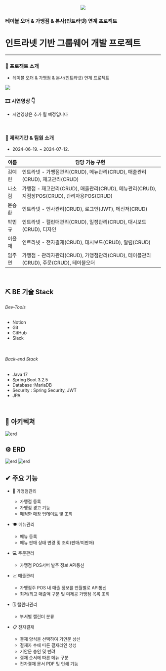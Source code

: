 <p align="center">
 <img src="https://github.com/user-attachments/assets/a55ea178-b842-4e38-8e87-2dc637784dcd">
</p>
 <h3> 테이블 오더 & 가맹점 & 본사(인트라넷) 연계 프로젝트 </h3></div>
<div align="center"></div>

# 인트라넷 기반 그룹웨어 개발 프로젝트

---
### 📌 프로젝트 소개
- 테이블 오더 & 가맹점 & 본사(인트라넷) 연계 프로젝트
<img src="https://github.com/user-attachments/assets/1b67fd3e-e3c3-44f9-898b-647b1deed0cb" >


### 🎞 시연영상 👇
- 시연영상은 추가 될 예정입니다
 
<br>

### 📰 제작기간 & 팀원 소개
- 2024-06-19. ~ 2024-07-12.

|이름| 담당 기능 구현                                                                         |
|------|----------------------------------------------------------------------------------|
|김예린| 인트라넷 - 가맹점관리(CRUD), 메뉴관리(CRUD), 매출관리(CRUD), 재고관리(CRUD)                |
|나소림| 가맹점 - 재고관리(CRUD), 매출관리(CRUD), 메뉴관리(CRUD), 지점장POS(CRUD), 관리자용POS(CRUD)        |
|문승환| 인트라넷 - 인사관리(CRUD), 로그인(JWT), 메신저(CRUD) |
|박민규| 인트라넷 - 캘린더관리(CRUD), 일정관리(CRUD), 대시보드(CRUD), 디자인 |
|이윤재| 인트라넷 - 전자결재(CRUD), 대시보드(CRUD), 알림(CRUD) |
|임주연| 가맹점 - 관리자관리(CRUD), 가맹점관리(CRUD), 테이블관리(CRUD), 주문(CRUD), 테이블오더 |

<br>

## ⛏ BE 기술 Stack

###### Dev-Tools
- Notion
- Git
- GitHub
- Slack

<br>

###### Back-end Stack
- Java 17
- Spring Boot 3.2.5
- Database :MariaDB
- Security : Spring Security, JWT
- JPA

<br>

## 🌸 아키텍쳐

<img alt="erd" src="https://github.com/user-attachments/assets/1e4359ca-7a5e-49bf-80da-5d4995a1affb">
<br>

## ⚙️ ERD

<img alt="erd" src="https://github.com/user-attachments/assets/16572375-ebf6-45c8-910f-6a9b87de3af1">
<img alt="erd" src="https://github.com/user-attachments/assets/189eea46-a248-4e98-9ad1-837971d770ab">
<br>

## ✔ 주요 기능

- 🏬 가맹점관리
  - 가맹점 등록
  - 가맹점 경고 기능
  - 폐점한 매장 업데이트 및 조회

- 🍽 메뉴관리
  - 메뉴 등록
  - 메뉴 판매 상태 변경 및 조회(판매/미판매)

- 💻 주문관리
  - 가맹점 POS서버 발주 정보 API통신

- 📈 매출관리
  - 가맹점주 POS 내 매출 정보를 연월별로 API통신
  - 최저/최고 매출액 구분 및 미제공 가맹점 목록 조회

- 🗓 캘린더관리
  - 부서별 캘린더 분류

- 📋 전자결재
  - 결재 양식을 선택하여 기안문 상신
  - 결재자 수에 따른 결재라인 생성
  - 기안문 승인 및 반려
  - 결재 순서에 따른 메뉴 구분
  - 전자결재 문서 PDF 및 인쇄 기능
<br>
